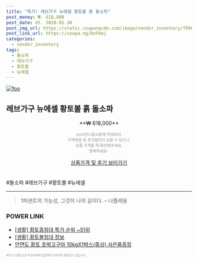 ```yaml
--- 
title: "특가! 레브가구 뉴에셀 황토볼 흙 돌소파" 
post_money: ₩. 618,000 
post_date: dt. 2020.01.30 
post_img_url: https://static.coupangcdn.com/image/vendor_inventory/f096/42cef3193228a716c3c93d4129fb26bbc5fc55d14d0e3fb8498d8246f0f7.jpg 
post_link_url: https://coupa.ng/bnFmej 
categories: 
  - vendor_inventory 
tags: 
  - 돌소파 
  - 레브가구 
  - 황토볼 
  - 뉴에셀 
--- 
```

[![foo](https://static.coupangcdn.com/image/vendor_inventory/f096/42cef3193228a716c3c93d4129fb26bbc5fc55d14d0e3fb8498d8246f0f7.jpg)](https://coupa.ng/bnFmej) 

## 레브가구 뉴에셀 황토볼 흙 돌소파 
<p style="text-align: center;">**₩ 618,000**</p> 
<p style="text-align: center;"><span style="color: #898c8f; font-family: Georgia,Times,serif; font-size: 0.75em;">2020년01월30일에 작성되어, <br>가격변동 및 추가할인이 있을 수 있으니,<br> 상품 가격을 꼭!확인해주세요.<br>행복하세요~</span> 
</p>	 
<div markdown="0" style="text-align: center;"><a href="https://coupa.ng/bnFmej" class="btn btn--success">상품가격 및 후기 보러가기</a></div> 
<br><br> 
  #돌소파 #레브가구 #황토볼 #뉴에셀 
<hr> 

> 1퍼센트의 가능성, 그것이 나의 길이다. – 나폴레옹 


### POWER LINK

* <a href="https://blog.naver.com/sakai111/221789661565" target="_blank"> [생활] 황토흙침대 특가 순위 ~51위</a>
* <a href="https://blog.naver.com/fasyy4321/221763689180" target="_blank"> [생활] 황토볼침대 정보 </a>
* <a href="https://blog.naver.com/fasyy4321/221787579873" target="_blank">안면도 황토 호박고구마 10kgX1박스(중상) 사은품증정</a>

<span style="color: #898c8f; font-family: Georgia,Times,serif; font-size: 0.55em;">파트너스활동으로 작성자에게 일정액의 커미션이 제공될수 있습니다.</span> 
